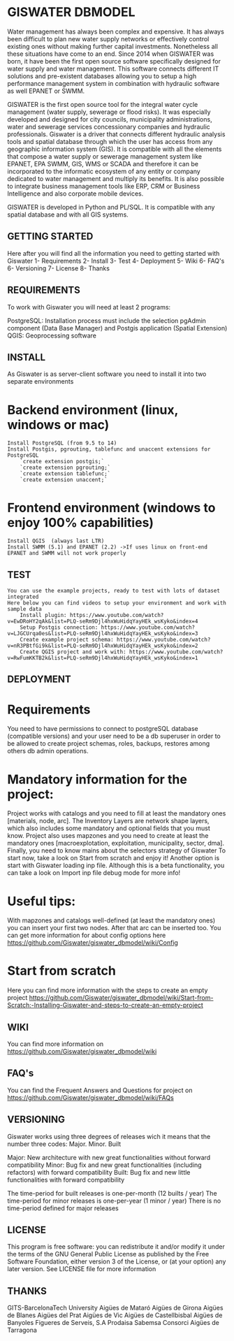 # GISWATER DBMODEL

Water management has always been complex and expensive. It has always been difficult to plan new water supply networks or effectively
control existing ones without making further capital investments. Nonetheless all these situations have come to an end.
Since 2014 when GISWATER was born, it have been the first open source software specifically designed for water supply and water management. 
This software connects different IT solutions and pre-existent databases allowing you to setup a high performance management system in combination 
with hydraulic software as well EPANET or SWMM.

GISWATER is the first open source tool for the integral water cycle management (water supply, sewerage or flood risks). 
It was especially developed and designed for city councils, municipality administrations, water and sewerage services concessionary companies
and hydraulic professionals. Giswater is a driver that connects different hydraulic analysis tools and spatial database through which the user 
has access from any geographic information system (GIS). It is compatible with all the elements that compose a water supply or sewerage management 
system like EPANET, EPA SWMM, GIS, WMS or SCADA and therefore it can be incorporated to the informatic ecosystem of any entity or company dedicated 
to water management and multiply its benefits.
It is also possible to integrate business management tools like ERP, CRM or Business Intelligence and also corporate mobile devices.

GISWATER is developed in Python and PL/SQL. It is compatible with any spatial database and with all GIS systems.


## GETTING STARTED
Here after you will find all the information you need to getting started with Giswater
	1- Requirements
	2- Install
	3- Test
	4- Deployment
	5- Wiki
	6- FAQ's
	6- Versioning
	7- License
	8- Thanks
	

## REQUIREMENTS
To work with Giswater you will need at least 2 programs:

PostgreSQL: Installation process must include the selection pgAdmin component (Data Base Manager) and Postgis application (Spatial Extension)
QGIS: Geoprocessing software


## INSTALL
As Giswater is as server-client software you need to install it into two separate environments

# Backend environment (linux, windows or mac)
	Install PostgreSQL (from 9.5 to 14)
	Install Postgis, pgrouting, tablefunc and unaccent extensions for PostgreSQL
		`create extension postgis;`
		`create extension pgrouting;`
		`create extension tablefunc;`
		`create extension unaccent;`

# Frontend environment (windows to enjoy 100% capabilities)
	Install QGIS  (always last LTR)
	Install SWMM (5.1) and EPANET (2.2) ->If uses linux on front-end EPANET and SWMM will not work properly


## TEST
	You can use the example projects, ready to test with lots of dataset integrated
	Here below you can find videos to setup your environment and work with sample data
		Install plugin: https://www.youtube.com/watch?v=EwDRoHY2qAk&list=PLQ-seRm9Djl4hxWuHidqYayHEk_wsKyko&index=4
		Setup Postgis connection: https://www.youtube.com/watch?v=LJGCUrqa0es&list=PLQ-seRm9Djl4hxWuHidqYayHEk_wsKyko&index=3
		Create example project schema: https://www.youtube.com/watch?v=nR3PBtfGi9k&list=PLQ-seRm9Djl4hxWuHidqYayHEk_wsKyko&index=2
		Create QGIS project and work with: https://www.youtube.com/watch?v=RwFumKKTB2k&list=PLQ-seRm9Djl4hxWuHidqYayHEk_wsKyko&index=1


## DEPLOYMENT

# Requirements
You need to have permissions to connect to postgreSQL database (compatible versions) and your user need to be a db superuser in order to be allowed 
to create project schemas, roles, backups, restores among others db admin operations.

# Mandatory information for the project:
Project works with catalogs and you need to fill at least the mandatory ones [materials, node, arc].
The Inventory Layers are network shape layers, which also includes some mandatory and optional fields that you must know.
Project also uses mapzones and you need to create at least the mandatory ones [macroexplotation, exploitation, municipality, sector, dma].
Finally, you need to know mains about the selectors strategy of Giswater
To start now, take a look on Start from scratch and enjoy it!
Another option is start with Giswater loading inp file. Although this is a beta functionality, you can take a look on Import inp file debug 
mode for more info!

# Useful tips:
With mapzones and catalogs well-defined (at least the mandatory ones) you can insert your first two nodes. After that arc can be inserted too. 
You can get more information for  about config options here
	https://github.com/Giswater/giswater_dbmodel/wiki/Config

# Start from scratch
Here you can find more information with the steps to create an empty project
	https://github.com/Giswater/giswater_dbmodel/wiki/Start-from-Scratch:-Installing-Giswater-and-steps-to-create-an-empty-project

## WIKI
You can find more information on https://github.com/Giswater/giswater_dbmodel/wiki

## FAQ's
You can find the Frequent Answers and Questions for project on https://github.com/Giswater/giswater_dbmodel/wiki/FAQs


## VERSIONING
Giswater works using three degrees of releases wich it means that the number three codes:
	Major. Minor. Built

Major: New architecture with new great functionalities without forward compatibility
Minor: Bug fix and new great functionalities (including refactors) with forward compatibility
Built: Bug fix and new little functionalities with forward compatibility

The time-period for built releases is one-per-month (12 builts / year)
The time-period for minor releases is one-per-year (1 minor / year)
There is no time-period defined for major releases


## LICENSE
This program is free software: you can redistribute it and/or modify it under the terms of the GNU General Public License as published 
by the Free Software Foundation, either version 3 of the License, or (at your option) any later version. See LICENSE file for more information


## THANKS
GITS-BarcelonaTech University
Aigües de Mataró
Aigües de Girona
Aigües de Blanes
Aigües del Prat
Aigües de Vic
Aigües de Castellbisbal
Aigües de Banyoles
Figueres de Serveis, S.A
Prodaisa
Sabemsa
Consorci Aigües de Tarragona